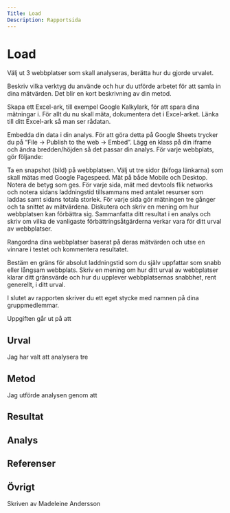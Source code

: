 ```yaml
---
Title: Load
Description: Rapportsida
---
```


Load
=======================

Välj ut 3 webbplatser som skall analyseras, berätta hur du gjorde urvalet.

Beskriv vilka verktyg du använde och hur du utförde arbetet för att samla in dina mätvärden. Det blir en kort beskrivning av din metod.

Skapa ett Excel-ark, till exempel Google Kalkylark, för att spara dina mätningar i. För allt du nu skall mäta, dokumentera det i Excel-arket. Länka till ditt Excel-ark så man ser rådatan.

Embedda din data i din analys. För att göra detta på Google Sheets trycker du på “File -> Publish to the web -> Embed”. Lägg en klass på din iframe och ändra bredden/höjden så det passar din analys.
För varje webbplats, gör följande:

Ta en snapshot (bild) på webbplatsen.
Välj ut tre sidor (bifoga länkarna) som skall mätas med Google Pagespeed. Mät på både Mobile och Desktop. Notera de betyg som ges.
För varje sida, mät med devtools flik networks och notera sidans laddningstid tillsammans med antalet resurser som laddas samt sidans totala storlek. För varje sida gör mätningen tre gånger och ta snittet av mätvärdena.
Diskutera och skriv en mening om hur webbplatsen kan förbättra sig.
Sammanfatta ditt resultat i en analys och skriv om vilka de vanligaste förbättringsåtgärderna verkar vara för ditt urval av webbplatser.

Rangordna dina webbplatser baserat på deras mätvärden och utse en vinnare i testet och kommentera resultatet.

Bestäm en gräns för absolut laddningstid som du själv uppfattar som snabb eller långsam webbplats. Skriv en mening om hur ditt urval av webbplatser klarar ditt gränsvärde och hur du upplever webbplatsernas snabbhet, rent generellt, i ditt urval.

I slutet av rapporten skriver du ett eget stycke med namnen på dina gruppmedlemmar.


Uppgiften går ut på att 

Urval
-----------------------

Jag har valt att analysera tre 

Metod
-----------------------

Jag utförde analysen genom att 

Resultat
-----------------------



Analys
-----------------------



Referenser
-----------------------


Övrigt
-----------------------
Skriven av Madeleine Andersson 
